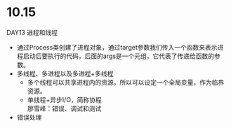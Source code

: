 # 10.15
DAY13 进程和线程
  - 通过Process类创建了进程对象，通过target参数我们传入一个函数来表示进程启动后要执行的代码，后面的args是一个元组，它代表了传递给函数的参数。
  - 多线程、多进程以及多进程+多线程
    - 多个线程可以共享进程内的资源，所以可以设定一个全局变量，作为临界资源。
    - 单线程+异步I/O，简称协程  
廖雪峰：错误、调试和测试
  - 错误处理
